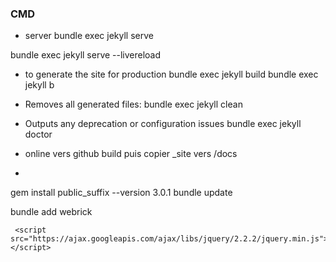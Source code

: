 
### CMD
- server
bundle exec jekyll serve

bundle exec jekyll serve --livereload

- to generate the site for production
bundle exec  jekyll build
bundle exec jekyll b

-  Removes all generated files:
bundle exec jekyll clean


- Outputs any deprecation or configuration issues
bundle exec jekyll doctor


- online vers github
build puis copier _site vers /docs

-
 gem install public_suffix --version 3.0.1
 bundle update


 bundle add webrick



     <script src="https://ajax.googleapis.com/ajax/libs/jquery/2.2.2/jquery.min.js"></script>
